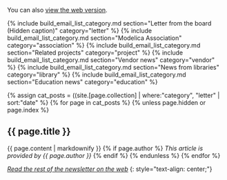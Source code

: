 You can also [view the web version]({{site.url}}/{{page.collection}}).

{% include build_email_list_category.md section="Letter from the board (Hidden caption)" category="letter" %}
{% include build_email_list_category.md section="Modelica Association" category="association" %}
{% include build_email_list_category.md section="Related projects" category="project" %}
{% include build_email_list_category.md section="Vendor news" category="vendor" %}
{% include build_email_list_category.md section="News from libraries" category="library" %}
{% include build_email_list_category.md section="Education news" category="education" %}

{% assign cat_posts = ((site.[page.collection] | where:"category", "letter" | sort:"date" %}
{% for page in cat_posts %}
{% unless page.hidden or page.index %}
## {{ page.title }}
{{ page.content | markdownify }}
{% if page.author %} *This article is provided by {{ page.author }}*  {% endif %}
{% endunless %}
{% endfor %}

   

*[Read the rest of the newsletter on the web]({{site.url}}/{{page.collection}})*
{: style="text-align: center;"}

